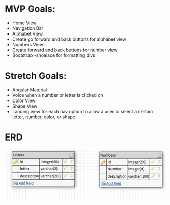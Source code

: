# MVP Goals:
- Home View
- Navigation Bar
- Alphabet View
- Create go forward and back buttons for alphabet view
- Numbers View
- Create forward and back buttons for number view 
- Bootstrap
-shoelace for formatting divs 

# Stretch Goals: 
- Angular Material 
- Voice when a number or letter is clicked on 
- Color View
- Shape View 
-  Landing view for each nav option to allow a user to select a certain letter, number, color, or shape. 




# ERD 
<img src='images/erd.png'>